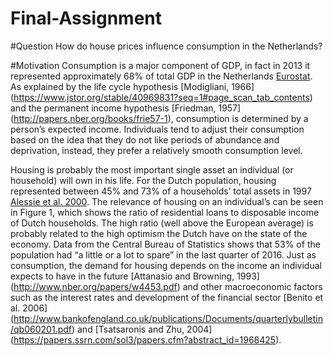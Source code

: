 # Final-Assignment

#Question
How do house prices influence consumption in the Netherlands?

#Motivation
Consumption is a major component of GDP, in fact in 2013 it represented approximately 68% of total GDP in the Netherlands [Eurostat](http://appsso.eurostat.ec.europa.eu/nui/show.do?dataset=nama_fcs_c&lang=en). As explained by the life cycle hypothesis [Modigliani, 1966] (https://www.jstor.org/stable/40969831?seq=1#page_scan_tab_contents) and the permanent income hypothesis [Friedman, 1957] (http://papers.nber.org/books/frie57-1), consumption is determined by a person’s expected income. Individuals tend to adjust their consumption based on the idea that they do not like periods of abundance and deprivation, instead, they prefer a relatively smooth consumption level. 

Housing is probably the most important single asset an individual (or household) will own in his life. For the Dutch population, housing represented between 45% and 73% of a households’ total assets in 1997 [Alessie et al. 2000](https://pure.uvt.nl/ws/files/535786/55.pdf). The relevance of housing on an individual’s can be seen in Figure 1, which shows the ratio of residential loans to disposable income of Dutch households. The high ratio (well above the European average) is probably related to the high optimism the Dutch have on the state of the economy. Data from the Central Bureau of Statistics shows that 53% of the population had “a little or a lot to spare” in the last quarter of 2016. Just as consumption, the demand for housing depends on the income an individual expects to have in the future [Attanasio and Browning, 1993] (http://www.nber.org/papers/w4453.pdf) and other macroeconomic factors such as the interest rates and development of the financial sector [Benito et al. 2006] (http://www.bankofengland.co.uk/publications/Documents/quarterlybulletin/qb060201.pdf)  and [Tsatsaronis and Zhu, 2004] (https://papers.ssrn.com/sol3/papers.cfm?abstract_id=1968425). 


